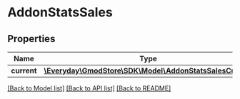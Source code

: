 # AddonStatsSales

## Properties
Name | Type | Description | Notes
------------ | ------------- | ------------- | -------------
**current** | [**\Everyday\GmodStore\SDK\Model\AddonStatsSalesCurrent**](AddonStatsSalesCurrent.md) |  | [optional] 

[[Back to Model list]](../../README.md#documentation-for-models) [[Back to API list]](../../README.md#documentation-for-api-endpoints) [[Back to README]](../../README.md)

